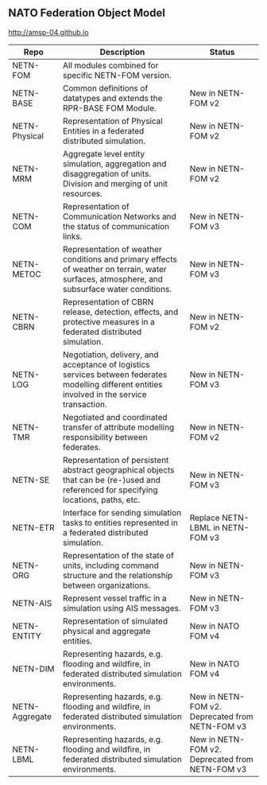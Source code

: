 ## NATO Federation Object Model

http://amsp-04.github.io

|Repo|Description|Status|
|---|---|---|
|NETN-FOM| All modules combined for specific NETN-FOM version.| |
|NETN-BASE| Common definitions of datatypes and extends the RPR-BASE FOM Module.|New in NETN-FOM v2 |
|NETN-Physical| Representation of Physical Entities in a federated distributed simulation.|New in NETN-FOM v2 |
|NETN-MRM| Aggregate level entity simulation, aggregation and disaggregation of units. Division and merging of unit resources.|New in NETN-FOM v2 |
|NETN-COM| Representation of Communication Networks and the status of communication links.|New in NETN-FOM v3|
|NETN-METOC| Representation of weather conditions and primary effects of weather on terrain, water surfaces, atmosphere, and subsurface water conditions.|New in NETN-FOM v3 |
|NETN-CBRN| Representation of CBRN release, detection, effects, and protective measures in a federated distributed simulation.|New in NETN-FOM v2 |
|NETN-LOG| Negotiation, delivery, and acceptance of logistics services between federates modelling different entities involved in the service transaction. | New in NETN-FOM v3 |
|NETN-TMR| Negotiated and coordinated transfer of attribute modelling responsibility between federates. |New in NETN-FOM v2 |
|NETN-SE| Representation of persistent abstract geographical objects that can be (re-)used and referenced for specifying locations, paths, etc. |New in NETN-FOM v3 |
|NETN-ETR| Interface for sending simulation tasks to entities represented in a federated distributed simulation.| Replace NETN-LBML in NETN-FOM v3|
|NETN-ORG| Representation of the state of units, including command structure and the relationship between organizations. | New in NETN-FOM v3|
|NETN-AIS| Represent vessel traffic in a simulation using AIS messages.| New in NETN-FOM v3|
|NETN-ENTITY| Representation of simulated physical and aggregate entities.|New in NATO FOM v4 |
|NETN-DIM| Representing hazards, e.g. flooding and wildfire, in federated distributed simulation environments.|New in NATO FOM v4|
|NETN-Aggregate| Representing hazards, e.g. flooding and wildfire, in federated distributed simulation environments.|New in NETN-FOM v2. Deprecated from NETN-FOM v3|
|NETN-LBML| Representing hazards, e.g. flooding and wildfire, in federated distributed simulation environments.|New in NETN-FOM v2. Deprecated from NETN-FOM v3|
